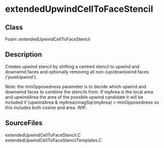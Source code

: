 # extendedUpwindCellToFaceStencil 
## Class
Foam::extendedUpwindCellToFaceStencil

## Description
Creates upwind stencil by shifting a centred stencil to upwind and downwind
faces and optionally removing all non-(up/down)wind faces ('pureUpwind').

Note: the minOpposedness parameter is to decide which upwind and
downwind faces to combine the stencils from. If myArea is the
local area and upwindArea
the area of the possible upwind candidate it will be included if
        (upwindArea & myArea)/magSqr(myArea) > minOpposedness
so this includes both cosine and area. WIP.

## SourceFiles
extendedUpwindCellToFaceStencil.C
extendedUpwindCellToFaceStencilTemplates.C

